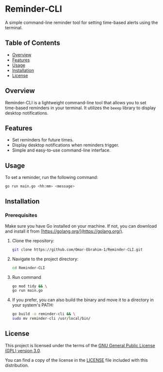 # Reminder-CLI

A simple command-line reminder tool for setting time-based alerts using the terminal.

## Table of Contents

- [Overview](#overview)
- [Features](#features)
- [Usage](#usage)
- [Installation](#installation)
- [License](#license)

## Overview

Reminder-CLI is a lightweight command-line tool that allows you to set time-based reminders in your terminal. It utilizes the `beeep` library to display desktop notifications.

## Features

- Set reminders for future times.
- Display desktop notifications when reminders trigger.
- Simple and easy-to-use command-line interface.

## Usage

To set a reminder, run the following command:

```bash
go run main.go <hh:mm> <message>
```
## Installation

### Prerequisites

Make sure you have Go installed on your machine. If not, you can download and install it from [https://golang.org/](https://golang.org/).

1. Clone the repository:

    ```bash
    git clone https://github.com/Omar-Ebrahim-1/Reminder-CLI.git
    ```

2. Navigate to the project directory:

    ```bash
    cd Reminder-CLI
    ```

3. Run command

    ```bash
    go mod tidy && \
    go run main.go
    ```

4. If you prefer, you can also build the binary and move it to a directory in your system's PATH:

    ```bash
    go build -o reminder-cli && \
    sudo mv reminder-cli /usr/local/bin/
    ```

## License

This project is licensed under the terms of the [GNU General Public License (GPL) version 3.0](LICENSE).

You can find a copy of the license in the [LICENSE](LICENSE) file included with this distribution.
